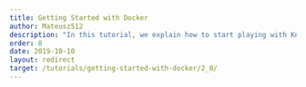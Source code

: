 ```yaml
---
title: Getting Started with Docker
author: Mateusz512
description: "In this tutorial, we explain how to start playing with Knot.x using Docker and Knot.x Starter Kit project template. We'll implement our own custom handler and register it for an endpoint."
order: 8
date: 2019-10-10
layout: redirect
target: /tutorials/getting-started-with-docker/2_0/
---
```

